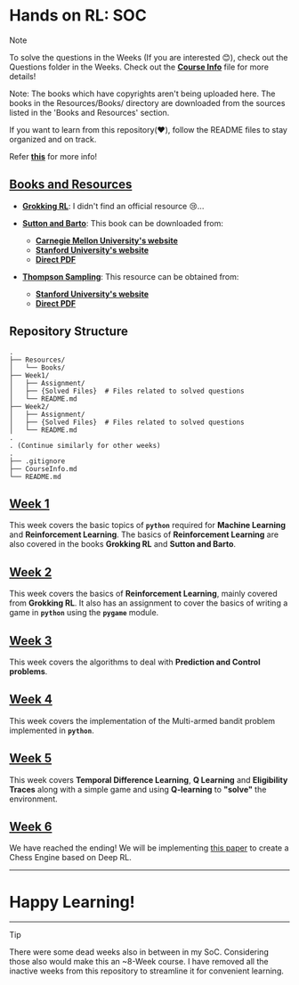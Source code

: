 # Hands on RL: SOC

> [!NOTE]
> 
> To solve the questions in the Weeks (If you are interested 😊), check out the Questions folder in the Weeks.
> Check out the [**Course Info**](CourseInfo.md) file for more details!
> 
> Note: The books which have copyrights aren't being uploaded here.
> The books in the Resources/Books/ directory are downloaded from the sources listed in the
> 'Books and Resources' section.
> 
> If you want to learn from this repository(❤️), follow the README files to stay organized and on track.
> 
> Refer [**this**](https://github.com/rennaMAhcuS/Hands-on-RL-Source) for more info!

## [Books and Resources](Resources/Books)

- [**Grokking RL**](https://www.google.co.in/books/edition/Grokking_Deep_Reinforcement_Learning/-7YCEAAAQBAJ):
  I didn't find an official resource 😢...
  
  <!-- The book is available [**here**](Resources/Books/Grokking_RL.pdf). -->

- [**Sutton and Barto**](https://www.google.co.in/books/edition/Reinforcement_Learning_second_edition/5s-MEAAAQBAJ):
  This book can be downloaded from:
  
  - [**Carnegie Mellon University's website**](https://www.andrew.cmu.edu/course/10-703/textbook/BartoSutton.pdf)
  - [**Stanford University's website**](https://web.stanford.edu/class/psych209/Readings/SuttonBartoIPRLBook2ndEd.pdf)
  - [**Direct PDF**](Resources/Books/Sutton_and_Barto.pdf)

- [**Thompson Sampling**](https://www.google.co.in/books/edition/A_Tutorial_on_Thompson_Sampling/nXx6uQEACAAJ):
  This resource can be obtained from:
  
  - [**Stanford University's website**](https://web.stanford.edu/~bvr/pubs/TS_Tutorial.pdf)
  - [**Direct PDF**](Resources/Books/TS_Tutorial.pdf)

## Repository Structure

<!-- The one that is visible in GitHub Remote. -->

```text
.
├── Resources/
│   └── Books/
├── Week1/
│   ├── Assignment/
│   ├── {Solved Files}  # Files related to solved questions
│   └── README.md
├── Week2/
│   ├── Assignment/
│   ├── {Solved Files}  # Files related to solved questions
│   └── README.md
.
. (Continue similarly for other weeks)
.
├── .gitignore
├── CourseInfo.md
└── README.md
```

## [Week 1](Week1)

This week covers the basic topics of **`python`** required for **Machine Learning** and **Reinforcement Learning**.
The basics of **Reinforcement Learning** are also covered in the books **Grokking RL** and **Sutton and Barto**.

## [Week 2](Week2)

This week covers the basics of **Reinforcement Learning**, mainly covered from **Grokking RL**.
It also has an assignment to cover the basics of writing a game in **`python`** using the **`pygame`** module.

## [Week 3](Week3)

This week covers the algorithms to deal with **Prediction and Control problems**.

## [Week 4](Week4)

This week covers the implementation of the Multi-armed bandit problem implemented in **`python`**.

## [Week 5](Week5)

This week covers **Temporal Difference Learning**, **Q Learning** and **Eligibility Traces** along with a simple game
and using **Q-learning** to **"solve"** the environment.

## [Week 6](Week6)

We have reached the ending!
We will be implementing [this paper](Week6/thesis.pdf) to create a Chess Engine based on Deep RL.

---
# Happy Learning!
---

> [!TIP]
> 
> There were some dead weeks also in between in my SoC.
> Considering those also would make this an ~8-Week course.
> I have removed all the inactive weeks from this repository to streamline it for convenient learning.